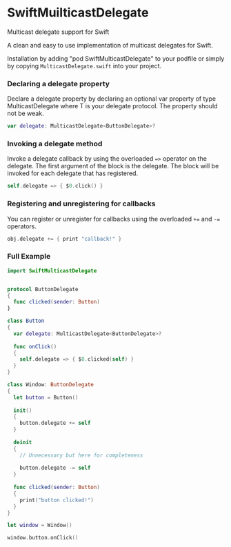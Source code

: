 # SwiftMuilticastDelegate

Multicast delegate support for Swift

A clean and easy to use implementation of multicast delegates for Swift.

Installation by adding "pod SwiftMulticastDelegate" to your podfile or simply by copying `MulticastDelegate.swift` into your project.

### Declaring a delegate property

Declare a delegate property by declaring an optional var property of type MulticastDelegate<T> where T is your delegate protocol. The property should not be weak.

```swift
var delegate: MulticastDelegate<ButtonDelegate>?
```

### Invoking a delegate method

Invoke a delegate callback by using the overloaded `=>` operator on the delegate. The first argument of the block is the delegate. The block will be invoked for each delegate that has registered.

```swift
self.delegate => { $0.click() }
```

### Registering and unregistering for callbacks

You can register or unregister for callbacks using the overloaded `+=` and `-=` operators.

```swift
obj.delegate += { print "callback!" }
```

### Full Example

```swift
import SwiftMulticastDelegate


protocol ButtonDelegate
{
  func clicked(sender: Button)
}

class Button
{
  var delegate: MulticastDelegate<ButtonDelegate>?
  
  func onClick()
  {
    self.delegate => { $0.clicked(self) }
  }
}

class Window: ButtonDelegate
{
  let button = Button()
  
  init()
  {
    button.delegate += self  
  }
  
  deinit
  {
    // Unnecessary but here for completeness
    
    button.delegate -= self
  }
  
  func clicked(sender: Button)
  {
    print("button clicked!")
  }
}

let window = Window()

window.button.onClick()
```
